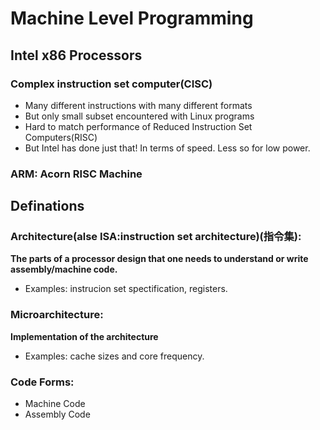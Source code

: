 # Machine Level Programming

## Intel x86 Processors
### Complex instruction set computer(CISC)
+ Many different instructions with many different formats
+ But only small subset encountered with Linux programs
+ Hard to match performance of Reduced Instruction Set Computers(RISC)
+ But Intel has done just that! In terms of speed. Less so for low power.
### ARM: Acorn RISC Machine

## Definations
### Architecture(alse ISA:instruction set architecture)(指令集):
**The parts of a processor design that one needs to understand or write assembly/machine code.**
+ Examples: instrucion set spectification, registers.

### Microarchitecture:
**Implementation of the architecture**
+ Examples: cache sizes and core frequency.

### Code Forms:
+ Machine Code
+ Assembly Code

